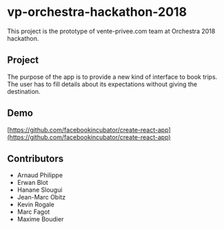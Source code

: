 # vp-orchestra-hackathon-2018

This project is the prototype of vente-privee.com team at Orchestra 2018 hackathon.

## Project

The purpose of the app is to provide a new kind of interface to book trips.
The user has to fill details about its expectations without giving the destination.

## Demo

[https://github.com/facebookincubator/create-react-app](https://github.com/facebookincubator/create-react-app)

## Contributors

- Arnaud Philippe
- Erwan Blot
- Hanane Slougui
- Jean-Marc Obitz
- Kevin Rogale
- Marc Fagot
- Maxime Boudier
